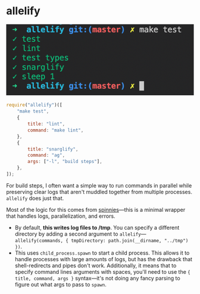 # allelify

![picture of multiple commands run in parallel](https://github.com/kelwill/allelify/blob/master/example.png?raw=true)

```js
require("allelify")([
    "make test",
    {
        title: "lint",
        command: "make lint",
    },
    {
        title: "snarglify",
        command: "ag",
        args: ["-l", "build steps"],
    },
]);
```

For build steps, I often want a simple way to run commands in parallel while preserving clear logs that aren't muddled together from multiple processes. `allelify` does just that.

Most of the logic for this comes from [spinnies](https://www.npmjs.com/package/spinnies)—this is a minimal wrapper that handles logs, parallelization, and errors.

- By default, **this writes log files to /tmp**. You can specify a different directory by adding a second argument to `allelify`—`allelify(commands, { tmpDirectory: path.join(__dirname, "../tmp") })`.
- This uses `child_process.spawn` to start a child process. This allows it to handle processes with large amounts of logs, but has the drawback that shell-redirects and pipes don't work. Additionally, it means that to specify command lines arguments with spaces, you'll need to use the `{ title, command, args }` syntax—it's not doing any fancy parsing to figure out what args to pass to `spawn`.
